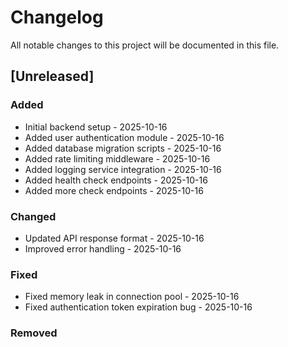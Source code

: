 # Changelog

All notable changes to this project will be documented in this file.

## [Unreleased]

### Added
- Initial backend setup - 2025-10-16
- Added user authentication module - 2025-10-16
- Added database migration scripts - 2025-10-16
- Added rate limiting middleware - 2025-10-16
- Added logging service integration - 2025-10-16
- Added health check endpoints - 2025-10-16
- Added more check endpoints - 2025-10-16

### Changed
- Updated API response format - 2025-10-16
- Improved error handling - 2025-10-16

### Fixed
- Fixed memory leak in connection pool - 2025-10-16
- Fixed authentication token expiration bug - 2025-10-16

### Removed
